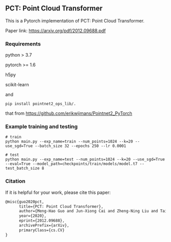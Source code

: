 ## PCT: Point Cloud Transformer
This is a Pytorch implementation of PCT: Point Cloud Transformer.

Paper link: https://arxiv.org/pdf/2012.09688.pdf

### Requirements
python > 3.7

pytorch >= 1.6

h5py

scikit-learn

and

```shell script
pip install pointnet2_ops_lib/.
```
that from https://github.com/erikwijmans/Pointnet2_PyTorch

### Example training and testing
```shell script
# train
python main.py --exp_name=train --num_points=1024 --k=20 --use_sgd=True --batch_size 32 --epochs 250 --lr 0.0001

# test
python main.py --exp_name=test --num_points=1024 --k=20 --use_sgd=True --eval=True --model_path=checkpoints/train/models/model.t7 --test_batch_size 8

```

### Citation
If it is helpful for your work, please cite this paper:
```latex
@misc{guo2020pct,
      title={PCT: Point Cloud Transformer}, 
      author={Meng-Hao Guo and Jun-Xiong Cai and Zheng-Ning Liu and Tai-Jiang Mu and Ralph R. Martin and Shi-Min Hu},
      year={2020},
      eprint={2012.09688},
      archivePrefix={arXiv},
      primaryClass={cs.CV}
}
```
